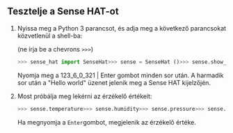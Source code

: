 ## Tesztelje a Sense HAT-ot

1. Nyissa meg a Python 3 parancsot, és adja meg a következő parancsokat közvetlenül a shell-ba:
    
    (ne írja be a chevrons `>>>`)
    
    ```python
    >>> sense_hat import SenseHat>>> sense = SenseHat ()>>> sense.show_message ("Hello world")
    ```
    
    Nyomja meg a 123_6_0_321 | Enter</code> gombot minden sor után. A harmadik sor után a "Hello world" üzenet jelenik meg a Sense HAT kijelzőjén.

2. Most próbálja meg lekérni az érzékelő értékeit:
    
    ```python
    >>> sense.temperature>>> sense.humidity>>> sense.pressure>>> sense.accelerometer>>> sense.gyroscope>>> sense.orientation
    ```
    
    Ha megnyomja a `Enter`gombot, megjelenik az érzékelő értéke.